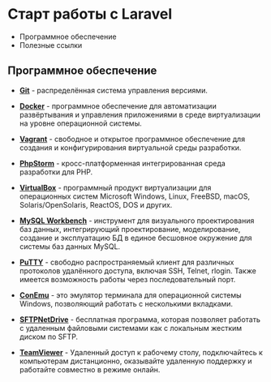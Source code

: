 # Старт работы с Laravel
- Программное обеспечение
- Полезные ссылки

## Программное обеспечение
- [**Git**](https://git-scm.com/) - распределённая система управления версиями.

- [**Docker**](https://www.docker.com/) - программное обеспечение для автоматизации развёртывания и управления приложениями в среде виртуализации на уровне операционной системы.

- [**Vagrant**](https://www.vagrantup.com/) - свободное и открытое программное обеспечение для создания и конфигурирования виртуальной среды разработки.

- [**PhpStorm**](https://jetbrains.ru/products/phpstorm/) - кросс-платформенная интегрированная среда разработки для PHP.

- [**VirtualBox**](https://www.virtualbox.org/wiki/Downloads) -  программный продукт виртуализации для операционных систем Microsoft Windows, Linux, FreeBSD, macOS, Solaris/OpenSolaris, ReactOS, DOS и других.

- [**MySQL Workbench**](https://www.mysql.com/products/workbench/) - инструмент для визуального проектирования баз данных, интегрирующий проектирование, моделирование, создание и эксплуатацию БД в единое бесшовное окружение для системы баз данных MySQL.

- [**PuTTY**](https://www.putty.org/) - свободно распространяемый клиент для различных протоколов удалённого доступа, включая SSH, Telnet, rlogin. Также имеется возможность работы через последовательный порт.

- [**ConEmu**](https://conemu.github.io/) - это эмулятор терминала для операционной системы Windows, позволяющий работать с несколькими вкладками.

- [**SFTPNetDrive**](https://www.nsoftware.com/netdrive/sftp/) - бесплатная программа, которая позволяет работать с удаленным файловыми системами как с локальным жестким диском по SFTP.

- [**TeamViewer**](https://www.teamviewer.com/ru/) - Удаленный доступ к рабочему столу, подключайтесь к компьютерам дистанционно, оказывайте удаленную поддержку и работайте совместно в режиме онлайн.
